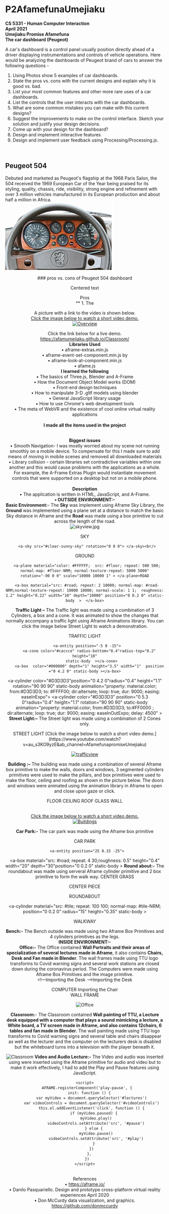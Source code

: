 # P2AfamefunaUmejiaku
**CS 5331 - Human Computer Interaction**<br/>
**April 2021<br/>
Umejiaku Promise Afamefuna<br/>
The car dashboard (Peugeot) <br/>**

A car's dashboard is a control panel usually position directly ahead of a driver displaying instrumentations and controls of vehicle operations. Here would be analyzing the dashboards of Peugeot brand of cars to answer the following questions -  

1. Using Photos show 5 examples of car dashboards.
2. State the pros vs. cons with the current designs and explain why it is good vs. bad.
3. List your most common features and other more rare uses of a car dashboards.
4. List the controls that the user interacts with the car dashboards.
5. What are some common mistakes you can make with this current designs?
6. Suggest the improvements to make on the control interface. Sketch your solution and justify your design decisions.
7. Come up with your design for the dashboard?
8. Design and implement interactive features
9. Design and implement user feedback using Processing/Processing.js.

<br/>

## Peugeot 504<br/>
Debuted and marketed as Peugeot's flagship at the 1968 Paris Salon, the 504 received the 1969 European Car of the Year being praised for its styling, quality, chassis, ride, visibility, strong engine and refinement with over 3 million vehicles manufactured in its European production and about half a million in Africa.<br/>
![Peugeot 504 Dashboard](504.jpg)<br/>
<center> ### pros vs. cons of Peugeot 504 dashboard<br/>
<p style="text-align: center;">Centered text</p>
Pros<br/>**
1. The 



A  picture with a link to the video is shown below.<br/>
[ Click the image below to watch a short video demo.](https://www.youtube.com/watch?v=2r75rA8yok8&ab_channel=AfamefunapromiseUmejiaku) <br/>
[ ![Overview](overview.png)](https://www.youtube.com/watch?v=2r75rA8yok8&ab_channel=AfamefunapromiseUmejiaku)<br/>

Click the link below for a live demo.<br/>
https://afamumejiaku.github.io/Classroom/<br/>
**Libraries Used**<br/>
•	aframe-extras.min.js<br/>
•	aframe-event-set-component.min.js by<br/>
•	aframe-look-at-component.min.js<br/>
•	afame.js<br/>
**I learned the following**<br/>
•	The basics of Three.js, Blender and A-Frame<br/>
•	How the Document Object Model works (DOM)<br/>
•	Front-end design techniques <br/>
•	How to manipulate 3-D .gltf models using blender<br/>
•	General JavaScript library usage<br/>
•	How to use Chrome's web development tools<br/>
•	The meta of WebVR and the existence of cool online virtual reality applications<br/><br/>
**I made all the items used in the project**
<br/><br/>

**Biggest issues**<br/>
•	Smooth Navigation- I was mostly worried about my scene not running smoothly on a mobile device. To compensate for this I made sure to add means of moving in mobile scenes and removed all downloaded materials<br/>
•	Library collision - certain libraries set contradictive variables within one another and this would cause problems with the applications as a whole. For example, the A-Frame Extras Plugin would instantiate movement controls that were supported on a desktop but not on a mobile phone.<br/><br/>
**Description**<br/>
•	The application is written in HTML, JavaScript, and A-Frame.<br/>
**•	OUTSIDE ENVIRONMENT:- <br/>**
**Basic Environment:**- The **Sky** was implement using Aframe Sky Library, the **Ground** was implemented using a plane set at a distance to match the basic Sky distance in Aframe and the **Road** was made using a box primitive to cut across the length of the road.<br/>
 ![skyview.jpg](skyview.jpg)<br/>
 <!-- Sky-->SKY
      <a-sky src="#clear-sunny-sky" rotation="0 0 0"> </a-sky><br/>
 <!-- Ground | Realistic Style-->GROUND
      <a-plane material="color: #FFFFFF;  src: #floor; repeat: 500 500;  normal-map: #floor-NRM; normal-texture-repeat: 5000 5000" rotation="-90 0 0" scale="10000 10000 1" > </a-plane>ROAD
 <!-- Road -->
      <a-box material="src: #road; repeat: 2 10000; normal-map: #road-NRM;normal-texture-repeat: 10000 10000; normal-scale: 1 1;  roughness: 1.2" height="0.22" width="10" depth="10000" position="0 0.2 0" static-body  >  </a-box>
**Traffic Light –** The Traffic light was made using a combination of 3 Cylinders, a box and a cone. It was animated to show the changes that normally accompany a traffic light using Aframe Animations library. You can click the image below Street Light to watch a demonstration. <br/>
<!-- Traffic Light  1-->TRAFFIC LIGHT
      <a-entity position="-5 0 -15">
        <a-cone color="#caccce" radius-bottom="0.4"radius-top="0.2"  height="10"
          static-body  ></a-cone>
        <a-box  color="#000000" depth="1" height="3.5" width="1"  position     ="0 4.2 0" static-body ></a-box>
<a-cylinder  color="#008000"  position="0 3.1 0" radius="0.4" height="1.1" rotation="90 90 90"  static-body
animation="property: material.color; from:#008000; to:#D3D3D3 ; dir:alternate;  loop: true; dur: 9000; easing: easeInOutExpo; delay: 4500"></a-cylinder>
<a-cylinder color="#D3D3D3"position="0 4.2 0"radius="0.4" height="1.1"
rotation="90 90 90" static-body
animation="property: material.color; from:#D3D3D3; to: #FFFF00; dir:alternate;  loop: true; dur: 9000; easing: easeInExpo"></a-cylinder>
<a-cylinder color="#D3D3D3" position="0 5.3 0"radius="0.4" height="1.1"
rotation="90 90 90" static-body
animation="property: material.color; from:#D3D3D3; to:#FF0000 ; dir:alternate;  loop: true; dur: 9000; easing: easeInOutExpo; delay: 4500" ></a-cylinder>
</a-entity>
**Street Light:–** The Street light was made using a combination of 2 Cones only. 
  <!-- Street Light  1-->STREET LIGHT
 <a-entity position="0 0 -15">
 <a-cone color="#caccce" radius-bottom="0.4" radius-top="0.2" height="10"
 static-body ></a-cone>
<a-cone color="#caccce" radius-bottom="0.2" radius-top="0.7" height="0.7"
position="0 5.3 0" transparent="false" opacity="0.4" static-body
> </a-cone>       </a-entity>
 [Click the image below to watch a short video demo.](https://www.youtube.com/watch?v=au_s3KO9yzE&ab_channel=AfamefunapromiseUmejiaku)<br/>
 
[ ![trafficview](trafficview.jpg)](https://www.youtube.com/watch?v=au_s3KO9yzE&ab_channel=AfamefunapromiseUmejiaku) <br/>

**Building :–** The building was made using a combination of several Aframe box primitive to make the walls, doors and windows, 3 segmented cylinders primitives were used to make the pillars, and box primitives were used to make the floor, ceiling and roofing as shown in the picture below. The doors and windows were animated using the animation library in Aframe to open and close upon gaze or click.<br/>
<!-- Floor -->FLOOR
<a-entity position="25 0.1 25">
<a-box material="src: #classTile; repeat: 30 20;
height="0.4" width="20" depth="30" position="0 0.2 0" static-body> </a-box>
<!-- Ceiling -->CEILING
<a-box material="src: #ceiling; repeat: 20 30;
 height="0.1" width="20" depth="30" position="0 8 0" static-body>
<!-- Roof -->ROOF
<a-box material="src: #roof; repeat: 30 20; height="0.3" width="20" depth="30" position="0 8.11 0" colour="black" static-body> </a-box>
<!—wall in several segments Showing two here -->
<a-box height="4"  width="10" depth="1" position="5 0 -14.5" src="wall.jpg"
 repeat="20 4" roughness="0.5" static-body></a-box>
<a-box height="4" width="10" depth="1" position="-5 0 -5"src="wall.jpg"
 repeat="20 4"normal-map="#wall-NRM" roughness="0.5"static-body></a-box>
<!—window with animation function -->
<a-box height="4" width="4" depth="0.5" position="-4 4 14.75" src="window.jpg"
roughness="0.5" opacity="0.7"
animation="property: position; to:-  6 14.5; easing: linear; dur: 3000; startEvents: fusing"
animation__2="property: position; to:- 4 14.75; easing: linear; dur: 3000;startEvents: click"  static-body > </a-box>
<!—Glass Wall -->GLASS WALL
<a-box height="8" width="1" depth="5" position="-9.5 2 -2.5" src="glasswall.jpg"
opacity="0.9" static-body > </a-box>
<!—Door with animation function -->
<a-box height="6" width="0.3" depth="2" position="0 3 -13" src="door.jpg"
animation="property: rotation; to:0 90 0; easing: linear; dur: 3000; startEvents: fusing"
animation__2="property: rotation; to:0 0 0; easing: linear; dur: 3000;startEvents: click"  static-body ></a-box>
<!—Pillars-->
<a-entity position="-7.5 0 -12.5"> <a-cylinder src="wall.jpg" repeat="4 2"
Height="4" position="0 4 0" static-body ></a-cylinder> 
<a-cylinder src="wall.jpg" repeat="1 1" normal-map="#wall-NRM" roughness="0.5"
radius="1.5" segments-radial="8" Height="2" position="0 7 0" static-body
></a-cylinder> <a-cylinder src="wall.jpg" repeat="4 2" normal-map="#wall-NRM"
normal-texture-repeat="4 2" roughness="0.5" radius="2" segments-radial="8"
 Height="4" position="0 2 0" static-body ></a-cylinder></a-entity></a-entity>

<br/> [Click the image below to watch a short video demo.](https://www.youtube.com/watch?v=2u3ibCEF7rA&ab_channel=AfamefunapromiseUmejiaku)<br/>
 [![Buildings](buildings.jpg)](https://www.youtube.com/watch?v=2u3ibCEF7rA&ab_channel=AfamefunapromiseUmejiaku)<br/>
 
**Car Park:-** The car park was made using the Aframe box primitive
 <!-- Car Park  1-->CAR PARK
      <a-entity position="25 0.15 -25">
<a-box material="src: #road; repeat: 4 30;roughness: 0.5"
 height="0.4"    width="20"  depth="30"position="0 0.2 0" static-body ></a-box>
  </a-entity>
**Round about:-** The roundabout was made using serveral Aframe cylinder primitive and 2 box primitive to form the walk way.
      <!-- center Grass --> CENTER GRASS
<a-cylinder material="src: #grass; repeat: 100 100; normal-map: #grass-NRM;
normal-texture-repeat: 1000 1000 normal-scale: 1 -1; roughness: 0.5" 
position="0 0.3 0" radius="10" height="0.35" static-body ></a-cylinder>
<!-- center --> CENTER PIECE
<a-cylinder material="src: #flagTile; repeat: 50 50; normal-map: #flagTile-NRM;
normal-texture-repeat: 50 50 normal-scale: 1 1; roughness: 0.2" position="0 0.35 0"  radius="5" height="0.4"  static-body></a-cylinder>
<!-- Round About  --> ROUNDABOUT
<a-cylinder material="src: #tile; repeat: 100 100; normal-map: #tile-NRM;
position="0 0.2 0" radius="15" height="0.35" static-body ></a-cylinder>
<!-- walk way 1 --> WALKWAY
<a-box material="src: #tile; repeat: 40 100; normal-map: #tile-NRM; normal-texture-repeat: 40 100;"  height="0.3" width="7" depth="60" position="0 0.2 0"
rotation="0 45 0" color="#ffffff" static-body>  </a-box>
**Bench:-** The Bench outside was made using two Aframe Box Primitives and 4 cylinders primitives as the legs.<br/>
**INSIDE ENVIRONMENT:- <br/>
Office:-** The Office contained **Wall Portraits and their areas of specialization of several lectures made in Aframe**, it also contains **Chairs, Desk and Fan made in Blender**. The wall frames made using TTU logo transforms to Covid warning signs and several work stations are closed down during the coronavirus period. The Computers were made using Aframe Box Primitives and the image primitive.<br/>
<!—Importing the Desk -->Importing the Desk
<a-entity gltf-model="#desk" rotation="0 -90 0" scale="0.65 0.6 0.65"
position="9 -1.4 5">
<!-- Computer -->COMPUTER
<a-entity position="3.7 6.5 2.5" scale="1.5 3 1" >
<a-box color="black"depth="0.3"height="0.1"width="0.5"position="0 0 0"></a-box>
<a-box color="black"depth="0.1"height="0.3"width="0.2"position="0 0.2 0"></a-box>
<a-box color="black"depth="0.1"height="0.9"width="1.3"position="0 0.6 0">
<a-image id="screen1"src="#welcome"position="0 0 0.051" width="1.1" height="0.8"
 ></a-image>  </a-box> </a-entity> </a-entity>
<!—Importing the Chair -->Importing the Chair
<a-entity gltf-model="#Chair"rotation="0 90 0"scale="0.4 0.4 0.4" position="4.2 0 9.3"static-body></a-entity>
<!—wall Frame --><br/>WALL FRAME
<a-box material="src: #tommy"position="-9.1 5.7 6.25" height="4"width="0.3"
depth="2" shader="flat"> </a-box>

![Office](office.jpg)

 
**Classroom:**- The Classroom contained **Wall painting of TTU, a Lecture desk equipped with a computer that plays a sound mimicking a lecture, a White board, a TV screen made in Aframe, and also contains 12chairs, 6 tables and fan made in Blender.** The wall painting made using TTU logo transforms to Covid warning signs and several table and chairs disappear as well as the lecturer and the computer on the lecturers desk is disabled but the whiteboard turns into a television with the player beneath it.
 
![Classroom](classroom.jpg)
**Video and Audio Lecture:-** The Video and audio was inserted using were inserted using the Aframe primitive for audio and video but to make it work effectively, I had to add the Play and Pause features using JavaScript.
<script>
      AFRAME.registerComponent('play', {
        init: function () {
          var myEl = document.querySelector('#man')
          this.el.addEventListener('click', function () {
            myEl.components.sound.playSound()
          })
        },
      })
    </script>

    <script>
      AFRAME.registerComponent('play-pause', {
        init: function () {
          var myVideo = document.querySelector('#lectures')
          var videoControls = document.querySelector('#videoControls')
          this.el.addEventListener('click', function () {
            if (myVideo.paused) {
              myVideo.play()
              videoControls.setAttribute('src', '#pause')
            } else {
              myVideo.pause()
              videoControls.setAttribute('src', '#play')
            }
          })
        },
      })
    </script>
<br/>References<br/>
•	https://aframe.io/<br/>
•	Danilo Pasquariello. Design and prototype cross-platform virtual reality experiences April 2020<br/>
•	Don McCurdy data visualization, and graphics. https://github.com/donmccurdy

